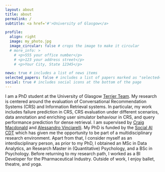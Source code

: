 ```yaml
---
layout: about
title: about
permalink: /
subtitle: <a href='#'>University of Glasgow</a>

profile:
  align: right
  image: my_photo.jpg
  image_circular: false # crops the image to make it circular
  # more_info: >
    # <p>555 your office number</p>
    # <p>123 your address street</p>
    # <p>Your City, State 12345</p>

news: true # includes a list of news items
selected_papers: false # includes a list of papers marked as "selected={true}"
social: true # includes social icons at the bottom of the page
---
```


I am a PhD student at the University of Glasgow [Terrier Team](https://terrierteam.dcs.gla.ac.uk). My research is centered around the evaluation of Conversational Recommendation Systems (CRS) and Information Retrieval systems. In particular, my work includes failure prediction in CRS, CRS evaluation under different scenarios, data annotation and enriching user simulator behaviour in CRS, and query performance prediction for dense retrieval. I am supervised by [Craig Macdonald](https://www.gla.ac.uk/schools/computing/staff/craigmacdonald/) and [Alessandro Vinciarelli](https://www.gla.ac.uk/schools/computing/staff/alessandrovinciarelli/). My PhD is funded by the [Social AI CDT](https://socialcdt.org) which has given me the opportunity to be part of a multidisciplinary research environment. Apart from that, I consider myself as an interdisciplinary person, as prior to my PhD, I obtained an MSc in Data Analytics, an Research Master in (Quantitative) Psychology, and a BSc in Psychology. Before returning to my research path, I worked as a BI Developer for the Pharmaceutical Industry. Outside of work, I enjoy ballet, theatre, and yoga.
